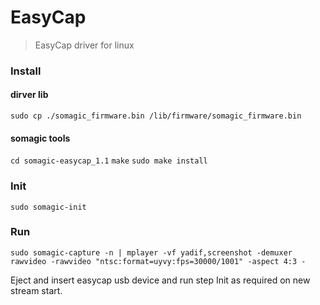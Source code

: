 # EasyCap

> EasyCap driver for linux



### Install

#### dirver lib

`sudo cp ./somagic_firmware.bin /lib/firmware/somagic_firmware.bin`


#### somagic tools
`cd somagic-easycap_1.1`
`make`
`sudo make install`


### Init
`sudo somagic-init`

### Run
`sudo somagic-capture -n | mplayer -vf yadif,screenshot -demuxer rawvideo -rawvideo "ntsc:format=uyvy:fps=30000/1001" -aspect 4:3 -`

Eject and insert easycap usb device and run step Init as required on new stream start.
